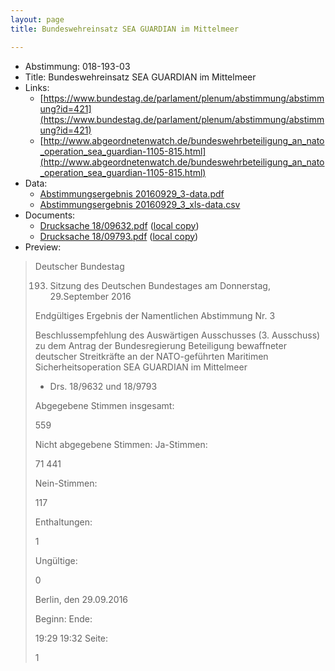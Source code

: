 ```yaml
---
layout: page
title: Bundeswehreinsatz SEA GUARDIAN im Mittelmeer

---
```


* Abstimmung: 018-193-03
* Title: Bundeswehreinsatz SEA GUARDIAN im Mittelmeer
* Links: 
    * [https://www.bundestag.de/parlament/plenum/abstimmung/abstimmung?id=421](https://www.bundestag.de/parlament/plenum/abstimmung/abstimmung?id=421)
    * [http://www.abgeordnetenwatch.de/bundeswehrbeteiligung_an_nato_operation_sea_guardian-1105-815.html](http://www.abgeordnetenwatch.de/bundeswehrbeteiligung_an_nato_operation_sea_guardian-1105-815.html)
* Data: 
    * [Abstimmungsergebnis 20160929_3-data.pdf](/res/abstimmungsliste/20160929_3-data.pdf)
    * [Abstimmungsergebnis 20160929_3_xls-data.csv](/res/abstimmungsliste/analyses/20160929_3_xls-data.csv)
* Documents: 
    * [Drucksache 18/09632.pdf](http://dip21.bundestag.de/dip21/btd/18/096/1809632.pdf) ([local copy](/res/abstimmungsdaten/018-193-03/1809632.pdf))
    * [Drucksache 18/09793.pdf](http://dip21.bundestag.de/dip21/btd/18/097/1809793.pdf) ([local copy](/res/abstimmungsdaten/018-193-03/1809793.pdf))
* Preview: 
> Deutscher Bundestag
> 
> 193. Sitzung des Deutschen Bundestages
> am Donnerstag, 29.September 2016
> 
> Endgültiges Ergebnis der Namentlichen Abstimmung Nr. 3
> 
> Beschlussempfehlung des Auswärtigen Ausschusses (3. Ausschuss) zu dem Antrag der
> Bundesregierung
> Beteiligung bewaffneter deutscher Streitkräfte an der NATO-geführten Maritimen
> Sicherheitsoperation SEA GUARDIAN im Mittelmeer
> - Drs. 18/9632 und 18/9793
> 
> Abgegebene Stimmen insgesamt:
> 
> 559
> 
> Nicht abgegebene Stimmen:
> Ja-Stimmen:
> 
> 71
> 441
> 
> Nein-Stimmen:
> 
> 117
> 
> Enthaltungen:
> 
> 1
> 
> Ungültige:
> 
> 0
> 
> Berlin, den 29.09.2016
> 
> Beginn:
> Ende:
> 
> 19:29
> 19:32
> Seite:
> 
> 1
> 
> 
